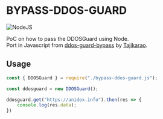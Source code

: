 # BYPASS-DDOS-GUARD

![NodeJS](https://img.shields.io/badge/node.js-6DA55F?style=for-the-badge&label=Made+with&logo=node.js&logoColor=white)

PoC on how to pass the DDOSGuard using Node.\
Port in Javascript from [ddos-guard-bypass](https://github.com/Tajikarao/ddos-guard-bypass) by [Tajikarao](https://github.com/Tajikarao).

## Usage

```javascript
const { DDOSGuard } = require("./bypass-ddos-guard.js");

const ddosguard = new DDOSGuard();

ddosguard.get("https://anidex.info").then(res => {
    console.log(res.data);
})

```
